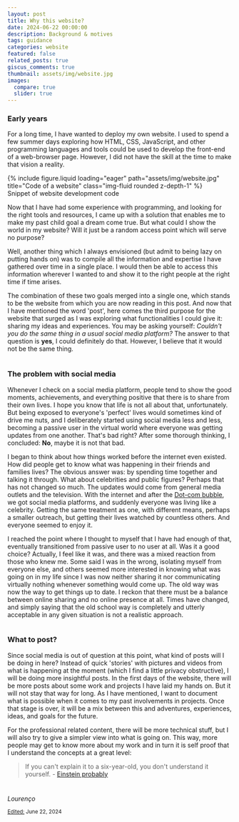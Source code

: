 ```yaml
---
layout: post
title: Why this website?
date: 2024-06-22 00:00:00
description: Background & motives
tags: guidance
categories: website
featured: false
related_posts: true
giscus_comments: true
thumbnail: assets/img/website.jpg
images:
  compare: true
  slider: true
---
```


<p style="margin-bottom:0.5cm;"></p>

### <b>Early years</b>

<p>For a long time, I have wanted to deploy my own website. I used to spend a few summer days exploring how HTML, CSS, JavaScript, and other programming languages and tools could be used to develop the front-end of a web-browser page. However, I did not have the skill at the time to make that vision a reality.</p>

<div class="row">
    <div class="col-sm mt-3 mt-md-0">
        {% include figure.liquid loading="eager" path="assets/img/website.jpg" title="Code of a website" class="img-fluid rounded z-depth-1" %}
    </div>
</div>
<div class="caption">
Snippet of website development code
</div>

<p>Now that I have had some experience with programming, and looking for the right tools and resources, I came up with a solution that enables me to make my past child goal a dream come true. But what could I show the world in my website? Will it just be a random access point which will serve no purpose?</p>

<p>Well, another thing which I always envisioned (but admit to being lazy on putting hands on) was to compile all the information and expertise I have gathered over time in a single place. I would then be able to access this information wherever I wanted to and show it to the right people at the right time if time arises.</p>

<p style="margin-bottom:1cm;">The combination of these two goals merged into a single one, which stands to be the website from which you are now reading in this post. And now that I have mentioned the word 'post', here comes the third purpose for the website that surged as I was exploring what functionalities I could give it: sharing my ideas and experiences. You may be asking yourself: <i>Couldn't you do the same thing in a usual social media platform?</i> The answer to that question is <b>yes</b>, I could definitely do that. However, I believe that it would not be the same thing.</p>

### <b>The problem with social media</b>

Whenever I check on a social media platform, people tend to show the good moments, achievements, and everything positive that there is to share from their own lives. I hope you know that life is not all about that, unfortunately. But being exposed to everyone's 'perfect' lives would sometimes kind of drive me nuts, and I deliberately started using social media less and less, becoming a passive user in the virtual world where everyone was getting updates from one another. That's bad right? After some thorough thinking, I concluded: <b>No</b>, maybe it is not that bad.

I began to think about how things worked before the internet even existed. How did people get to know what was happening in their friends  and families lives? The obvious answer was: by spending time together and talking it through. What about celebrities and public figures? Perhaps that has not changed so much. The updates would come from general media outlets and the television. With the internet and after the [Dot-com bubble](https://en.wikipedia.org/wiki/Dot-com_bubble), we got social media platforms, and suddenly everyone was living like a celebrity. Getting the same treatment as one, with different means, perhaps a smaller outreach, but getting their lives watched by countless others. And everyone seemed to enjoy it.

<p style="margin-bottom:1cm;">I reached the point where I thought to myself that I have had enough of that, eventually transitioned from passive user to no user at all. Was it a good choice? Actually, I feel like it was, and there was a mixed reaction from those who knew me. Some said I was in the wrong, isolating myself from everyone else, and others seemed more interested in knowing what was going on in my life since I was now neither sharing it nor communicating virtually nothing whenever something would come up. The old way was now the way to get things up to date. I reckon that there must be a balance between online sharing and no online presence at all. Times have changed, and simply saying that the old school way is completely and utterly acceptable in any given situation is not a realistic approach.</p>

### <b>What to post?</b>

Since social media is out of question at this point, what kind of posts will I be doing in here? Instead of quick 'stories' with pictures and videos from what is happening at the moment (which I find a little privacy obstructive), I will be doing more insightful posts. In the first days of the website, there will be more posts about some work and projects I have laid my hands on. But it will not stay that way for long. As I have mentioned, I want to document what is possible when it comes to my past involvements in projects. Once that stage is over, it will be a mix between this and adventures, experiences, ideas, and goals for the future.

For the professional related content, there will be more technical stuff, but I will also try to give a simpler view into what is going on. This way, more people may get to know more about my work and in turn it is self proof that I understand the concepts at a great level:

>If you can't explain it to a six-year-old, you don't understand it yourself. - [Einstein probably](https://history.stackexchange.com/questions/35209/which-of-these-quotes-are-actually-einsteins-if-any)

<p style="margin-bottom:1cm;"></p>




_Lourenço_

<small><ins>Edited:</ins> June 22, 2024</small>